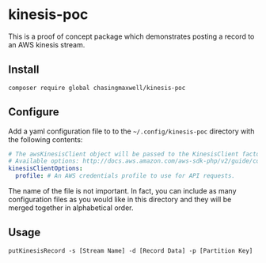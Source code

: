 # kinesis-poc

This is a proof of concept package which demonstrates posting a record to an AWS kinesis stream.

## Install

`composer require global chasingmaxwell/kinesis-poc`

## Configure

Add a yaml configuration file to to the `~/.config/kinesis-poc` directory with the following contents:

```yml
# The awsKinesisClient object will be passed to the KinesisClient factory.
# Available options: http://docs.aws.amazon.com/aws-sdk-php/v2/guide/configuration.html#client-configuration-options
kinesisClientOptions:
  profile: # An AWS credentials profile to use for API requests.
```

The name of the file is not important. In fact, you can include as many configuration files as you would like in this directory and they will be merged together in alphabetical order.

## Usage

`putKinesisRecord -s [Stream Name] -d [Record Data] -p [Partition Key]`
